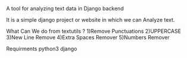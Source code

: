 
A tool for analyzing text data in Django backend

It is a simple django project or website in which we can Analyze text.

What Can We do from textutils ?
1)Remove Punctuations
2)UPPERCASE
3)New Line Remove
4)Extra Spaces Remover
5)Numbers Remover


Requirments
python3
django
